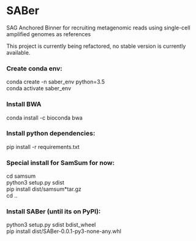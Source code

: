 # SABer
SAG Anchored Binner for recruiting metagenomic reads using single-cell amplified genomes as references

This project is currently being refactored, no stable version is currently available. 


### Create conda env:
conda create -n saber_env python=3.5  
conda activate saber_env  

### Install BWA
conda install -c bioconda bwa

### Install python dependencies:
pip install -r requirements.txt  
  
### Special install for SamSum for now:
cd samsum  
python3 setup.py sdist  
pip install dist/samsum*tar.gz  
cd ..  
  
### Install SABer (until its on PyPI):
python3 setup.py sdist bdist_wheel  
pip install dist/SABer-0.0.1-py3-none-any.whl  
